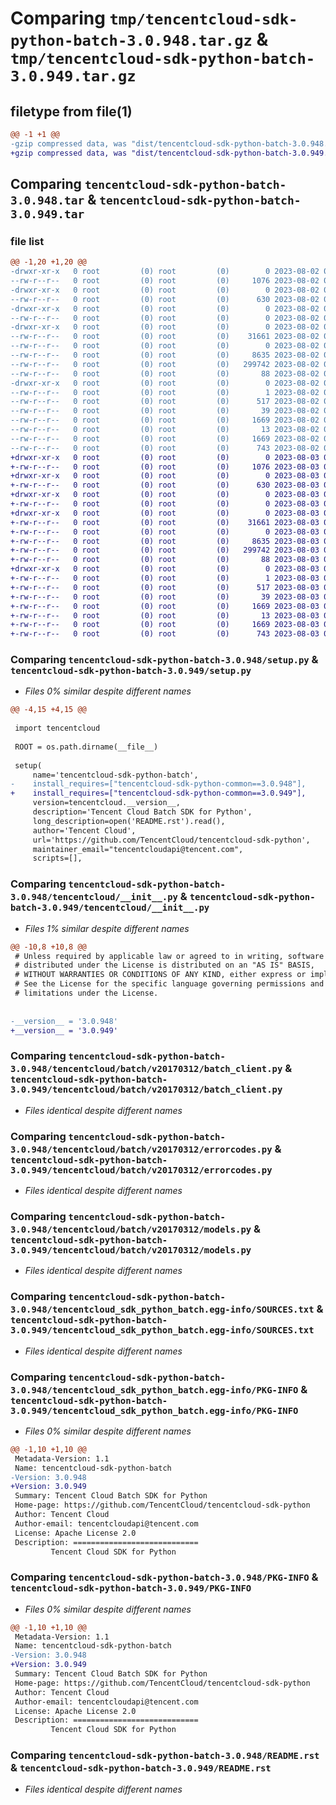 # Comparing `tmp/tencentcloud-sdk-python-batch-3.0.948.tar.gz` & `tmp/tencentcloud-sdk-python-batch-3.0.949.tar.gz`

## filetype from file(1)

```diff
@@ -1 +1 @@
-gzip compressed data, was "dist/tencentcloud-sdk-python-batch-3.0.948.tar", last modified: Wed Aug  2 00:23:21 2023, max compression
+gzip compressed data, was "dist/tencentcloud-sdk-python-batch-3.0.949.tar", last modified: Thu Aug  3 00:19:44 2023, max compression
```

## Comparing `tencentcloud-sdk-python-batch-3.0.948.tar` & `tencentcloud-sdk-python-batch-3.0.949.tar`

### file list

```diff
@@ -1,20 +1,20 @@
-drwxr-xr-x   0 root         (0) root         (0)        0 2023-08-02 00:23:21.000000 tencentcloud-sdk-python-batch-3.0.948/
--rw-r--r--   0 root         (0) root         (0)     1076 2023-08-02 00:23:21.000000 tencentcloud-sdk-python-batch-3.0.948/setup.py
-drwxr-xr-x   0 root         (0) root         (0)        0 2023-08-02 00:23:21.000000 tencentcloud-sdk-python-batch-3.0.948/tencentcloud/
--rw-r--r--   0 root         (0) root         (0)      630 2023-08-02 00:23:21.000000 tencentcloud-sdk-python-batch-3.0.948/tencentcloud/__init__.py
-drwxr-xr-x   0 root         (0) root         (0)        0 2023-08-02 00:23:21.000000 tencentcloud-sdk-python-batch-3.0.948/tencentcloud/batch/
--rw-r--r--   0 root         (0) root         (0)        0 2023-08-02 00:23:21.000000 tencentcloud-sdk-python-batch-3.0.948/tencentcloud/batch/__init__.py
-drwxr-xr-x   0 root         (0) root         (0)        0 2023-08-02 00:23:21.000000 tencentcloud-sdk-python-batch-3.0.948/tencentcloud/batch/v20170312/
--rw-r--r--   0 root         (0) root         (0)    31661 2023-08-02 00:23:21.000000 tencentcloud-sdk-python-batch-3.0.948/tencentcloud/batch/v20170312/batch_client.py
--rw-r--r--   0 root         (0) root         (0)        0 2023-08-02 00:23:21.000000 tencentcloud-sdk-python-batch-3.0.948/tencentcloud/batch/v20170312/__init__.py
--rw-r--r--   0 root         (0) root         (0)     8635 2023-08-02 00:23:21.000000 tencentcloud-sdk-python-batch-3.0.948/tencentcloud/batch/v20170312/errorcodes.py
--rw-r--r--   0 root         (0) root         (0)   299742 2023-08-02 00:23:21.000000 tencentcloud-sdk-python-batch-3.0.948/tencentcloud/batch/v20170312/models.py
--rw-r--r--   0 root         (0) root         (0)       88 2023-08-02 00:23:21.000000 tencentcloud-sdk-python-batch-3.0.948/setup.cfg
-drwxr-xr-x   0 root         (0) root         (0)        0 2023-08-02 00:23:21.000000 tencentcloud-sdk-python-batch-3.0.948/tencentcloud_sdk_python_batch.egg-info/
--rw-r--r--   0 root         (0) root         (0)        1 2023-08-02 00:23:21.000000 tencentcloud-sdk-python-batch-3.0.948/tencentcloud_sdk_python_batch.egg-info/dependency_links.txt
--rw-r--r--   0 root         (0) root         (0)      517 2023-08-02 00:23:21.000000 tencentcloud-sdk-python-batch-3.0.948/tencentcloud_sdk_python_batch.egg-info/SOURCES.txt
--rw-r--r--   0 root         (0) root         (0)       39 2023-08-02 00:23:21.000000 tencentcloud-sdk-python-batch-3.0.948/tencentcloud_sdk_python_batch.egg-info/requires.txt
--rw-r--r--   0 root         (0) root         (0)     1669 2023-08-02 00:23:21.000000 tencentcloud-sdk-python-batch-3.0.948/tencentcloud_sdk_python_batch.egg-info/PKG-INFO
--rw-r--r--   0 root         (0) root         (0)       13 2023-08-02 00:23:21.000000 tencentcloud-sdk-python-batch-3.0.948/tencentcloud_sdk_python_batch.egg-info/top_level.txt
--rw-r--r--   0 root         (0) root         (0)     1669 2023-08-02 00:23:21.000000 tencentcloud-sdk-python-batch-3.0.948/PKG-INFO
--rw-r--r--   0 root         (0) root         (0)      743 2023-08-02 00:23:21.000000 tencentcloud-sdk-python-batch-3.0.948/README.rst
+drwxr-xr-x   0 root         (0) root         (0)        0 2023-08-03 00:19:44.000000 tencentcloud-sdk-python-batch-3.0.949/
+-rw-r--r--   0 root         (0) root         (0)     1076 2023-08-03 00:19:44.000000 tencentcloud-sdk-python-batch-3.0.949/setup.py
+drwxr-xr-x   0 root         (0) root         (0)        0 2023-08-03 00:19:44.000000 tencentcloud-sdk-python-batch-3.0.949/tencentcloud/
+-rw-r--r--   0 root         (0) root         (0)      630 2023-08-03 00:19:44.000000 tencentcloud-sdk-python-batch-3.0.949/tencentcloud/__init__.py
+drwxr-xr-x   0 root         (0) root         (0)        0 2023-08-03 00:19:44.000000 tencentcloud-sdk-python-batch-3.0.949/tencentcloud/batch/
+-rw-r--r--   0 root         (0) root         (0)        0 2023-08-03 00:19:44.000000 tencentcloud-sdk-python-batch-3.0.949/tencentcloud/batch/__init__.py
+drwxr-xr-x   0 root         (0) root         (0)        0 2023-08-03 00:19:44.000000 tencentcloud-sdk-python-batch-3.0.949/tencentcloud/batch/v20170312/
+-rw-r--r--   0 root         (0) root         (0)    31661 2023-08-03 00:19:44.000000 tencentcloud-sdk-python-batch-3.0.949/tencentcloud/batch/v20170312/batch_client.py
+-rw-r--r--   0 root         (0) root         (0)        0 2023-08-03 00:19:44.000000 tencentcloud-sdk-python-batch-3.0.949/tencentcloud/batch/v20170312/__init__.py
+-rw-r--r--   0 root         (0) root         (0)     8635 2023-08-03 00:19:44.000000 tencentcloud-sdk-python-batch-3.0.949/tencentcloud/batch/v20170312/errorcodes.py
+-rw-r--r--   0 root         (0) root         (0)   299742 2023-08-03 00:19:44.000000 tencentcloud-sdk-python-batch-3.0.949/tencentcloud/batch/v20170312/models.py
+-rw-r--r--   0 root         (0) root         (0)       88 2023-08-03 00:19:44.000000 tencentcloud-sdk-python-batch-3.0.949/setup.cfg
+drwxr-xr-x   0 root         (0) root         (0)        0 2023-08-03 00:19:44.000000 tencentcloud-sdk-python-batch-3.0.949/tencentcloud_sdk_python_batch.egg-info/
+-rw-r--r--   0 root         (0) root         (0)        1 2023-08-03 00:19:44.000000 tencentcloud-sdk-python-batch-3.0.949/tencentcloud_sdk_python_batch.egg-info/dependency_links.txt
+-rw-r--r--   0 root         (0) root         (0)      517 2023-08-03 00:19:44.000000 tencentcloud-sdk-python-batch-3.0.949/tencentcloud_sdk_python_batch.egg-info/SOURCES.txt
+-rw-r--r--   0 root         (0) root         (0)       39 2023-08-03 00:19:44.000000 tencentcloud-sdk-python-batch-3.0.949/tencentcloud_sdk_python_batch.egg-info/requires.txt
+-rw-r--r--   0 root         (0) root         (0)     1669 2023-08-03 00:19:44.000000 tencentcloud-sdk-python-batch-3.0.949/tencentcloud_sdk_python_batch.egg-info/PKG-INFO
+-rw-r--r--   0 root         (0) root         (0)       13 2023-08-03 00:19:44.000000 tencentcloud-sdk-python-batch-3.0.949/tencentcloud_sdk_python_batch.egg-info/top_level.txt
+-rw-r--r--   0 root         (0) root         (0)     1669 2023-08-03 00:19:44.000000 tencentcloud-sdk-python-batch-3.0.949/PKG-INFO
+-rw-r--r--   0 root         (0) root         (0)      743 2023-08-03 00:19:44.000000 tencentcloud-sdk-python-batch-3.0.949/README.rst
```

### Comparing `tencentcloud-sdk-python-batch-3.0.948/setup.py` & `tencentcloud-sdk-python-batch-3.0.949/setup.py`

 * *Files 0% similar despite different names*

```diff
@@ -4,15 +4,15 @@
 
 import tencentcloud
 
 ROOT = os.path.dirname(__file__)
 
 setup(
     name='tencentcloud-sdk-python-batch',
-    install_requires=["tencentcloud-sdk-python-common==3.0.948"],
+    install_requires=["tencentcloud-sdk-python-common==3.0.949"],
     version=tencentcloud.__version__,
     description='Tencent Cloud Batch SDK for Python',
     long_description=open('README.rst').read(),
     author='Tencent Cloud',
     url='https://github.com/TencentCloud/tencentcloud-sdk-python',
     maintainer_email="tencentcloudapi@tencent.com",
     scripts=[],
```

### Comparing `tencentcloud-sdk-python-batch-3.0.948/tencentcloud/__init__.py` & `tencentcloud-sdk-python-batch-3.0.949/tencentcloud/__init__.py`

 * *Files 1% similar despite different names*

```diff
@@ -10,8 +10,8 @@
 # Unless required by applicable law or agreed to in writing, software
 # distributed under the License is distributed on an "AS IS" BASIS,
 # WITHOUT WARRANTIES OR CONDITIONS OF ANY KIND, either express or implied.
 # See the License for the specific language governing permissions and
 # limitations under the License.
 
 
-__version__ = '3.0.948'
+__version__ = '3.0.949'
```

### Comparing `tencentcloud-sdk-python-batch-3.0.948/tencentcloud/batch/v20170312/batch_client.py` & `tencentcloud-sdk-python-batch-3.0.949/tencentcloud/batch/v20170312/batch_client.py`

 * *Files identical despite different names*

### Comparing `tencentcloud-sdk-python-batch-3.0.948/tencentcloud/batch/v20170312/errorcodes.py` & `tencentcloud-sdk-python-batch-3.0.949/tencentcloud/batch/v20170312/errorcodes.py`

 * *Files identical despite different names*

### Comparing `tencentcloud-sdk-python-batch-3.0.948/tencentcloud/batch/v20170312/models.py` & `tencentcloud-sdk-python-batch-3.0.949/tencentcloud/batch/v20170312/models.py`

 * *Files identical despite different names*

### Comparing `tencentcloud-sdk-python-batch-3.0.948/tencentcloud_sdk_python_batch.egg-info/SOURCES.txt` & `tencentcloud-sdk-python-batch-3.0.949/tencentcloud_sdk_python_batch.egg-info/SOURCES.txt`

 * *Files identical despite different names*

### Comparing `tencentcloud-sdk-python-batch-3.0.948/tencentcloud_sdk_python_batch.egg-info/PKG-INFO` & `tencentcloud-sdk-python-batch-3.0.949/tencentcloud_sdk_python_batch.egg-info/PKG-INFO`

 * *Files 0% similar despite different names*

```diff
@@ -1,10 +1,10 @@
 Metadata-Version: 1.1
 Name: tencentcloud-sdk-python-batch
-Version: 3.0.948
+Version: 3.0.949
 Summary: Tencent Cloud Batch SDK for Python
 Home-page: https://github.com/TencentCloud/tencentcloud-sdk-python
 Author: Tencent Cloud
 Author-email: tencentcloudapi@tencent.com
 License: Apache License 2.0
 Description: ============================
         Tencent Cloud SDK for Python
```

### Comparing `tencentcloud-sdk-python-batch-3.0.948/PKG-INFO` & `tencentcloud-sdk-python-batch-3.0.949/PKG-INFO`

 * *Files 0% similar despite different names*

```diff
@@ -1,10 +1,10 @@
 Metadata-Version: 1.1
 Name: tencentcloud-sdk-python-batch
-Version: 3.0.948
+Version: 3.0.949
 Summary: Tencent Cloud Batch SDK for Python
 Home-page: https://github.com/TencentCloud/tencentcloud-sdk-python
 Author: Tencent Cloud
 Author-email: tencentcloudapi@tencent.com
 License: Apache License 2.0
 Description: ============================
         Tencent Cloud SDK for Python
```

### Comparing `tencentcloud-sdk-python-batch-3.0.948/README.rst` & `tencentcloud-sdk-python-batch-3.0.949/README.rst`

 * *Files identical despite different names*

